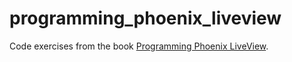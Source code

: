 # programming_phoenix_liveview

Code exercises from the book [Programming Phoenix LiveView](https://pragprog.com/titles/liveview/programming-phoenix-liveview/).
